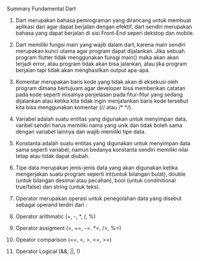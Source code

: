 Summary Fundamental Dart

1. Dart merupakan bahasa pemrograman yang dirancang untuk membuat aplikasi dari agar dapat berjalan dengan efektif, dart sendiri merupakan bahasa yang dapat berjalan di sisi Front-End seperi dekstop dan mobile.

2. Dart memiliki fungsi main yang wajib dalam dart, karena main sendiri merupakan kunci utama agar program dapat dijalankan. Jika sebuah program flutter tidak menggunakan funsgi main() maka akan akan terjadi error, atau program tidak akan bisa jalankan, atau jika program berjalan tapi tidak akan menghasilkan output apa-apa. 

3. Komentar merupakan baris kode yang tidak akan di eksekusi oleh program dimana bertujuam agar developer bisa memberikan catatan pada kode seperti misalnya penjelasan pada fitur-fitur yang sedang dijalankan atau ketika kita tidak ingin menjalankan baris kode tersebut kita bisa menggunakan komentar (// atau /* */).

4. Variabel adalah suatu entitas yang digunakan untuk menyimpan data, varibel sendiri harus memiliki nama yang unik dan tidak boleh sama dengan variabel lainnya dan wajib memiliki tipe data.

5. Konstanta adalah suatu entitas yang digunakan untuk menyimpan data sama seperti variabel, namun bedanya konstanta sendiri memiliki nilai tetap atau tidak dapat diubah.

6. Tipe data merupakan jenis-jenis data yang akan digunakan ketika mengerjakan suatu program seperti int(untuk bilangan bulat), double (untuk bilangan desimal atau pecahan), bool (untuk condinitional true/false) dan string (untuk teks).

7. Operator merupakan operasi untuk penegolahan data yang disebut sebagai operand terdiri dari :
  1. Operator arithmatic (+, -, *, /, %)
  2. Operator assigment (=, +=, -=. *=, /=, %=)
  3. Opeator comparison (==, <, >, <=, >=)
  4. Operator Logical (&&, ||, !)